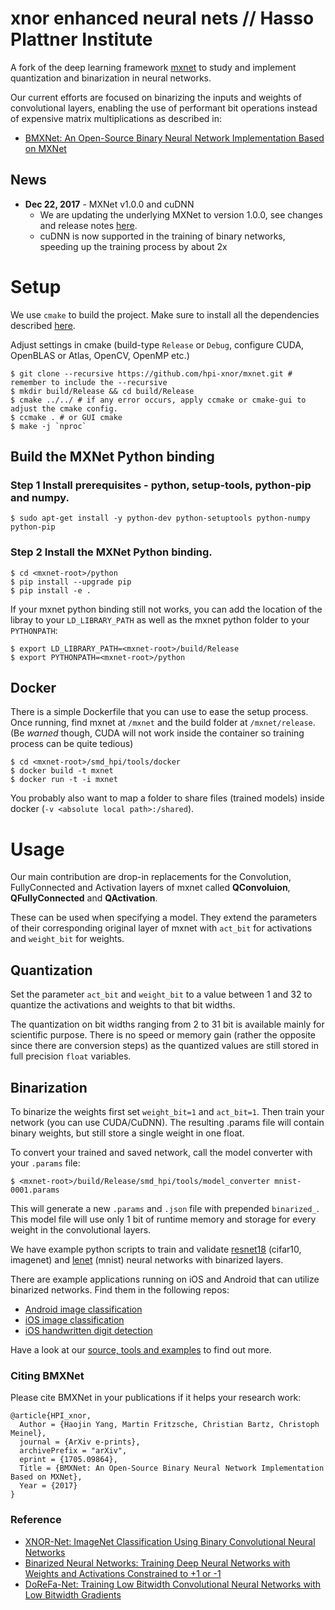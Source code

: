 # xnor enhanced neural nets // Hasso Plattner Institute

A fork of the deep learning framework [mxnet](http://mxnet.io) to study and implement quantization and binarization in neural networks.

Our current efforts are focused on binarizing the inputs and weights of convolutional layers, enabling the use of performant bit operations instead of expensive matrix multiplications as described in:

- [BMXNet: An Open-Source Binary Neural Network Implementation Based on MXNet](https://arxiv.org/abs/1705.09864)

## News

- **Dec 22, 2017** - MXNet v1.0.0 and cuDNN
    - We are updating the underlying MXNet to version 1.0.0, see changes and release notes [here](https://github.com/apache/incubator-mxnet/releases/tag/1.0.0).
    - cuDNN is now supported in the training of binary networks, speeding up the training process by about 2x

# Setup

We use ``cmake`` to build the project. Make sure to install all the dependencies described [here](docs/install/build_from_source.md#prerequisites). 

Adjust settings in cmake (build-type ``Release`` or ``Debug``, configure CUDA, OpenBLAS or Atlas, OpenCV, OpenMP etc.)  

```shell
$ git clone --recursive https://github.com/hpi-xnor/mxnet.git # remember to include the --recursive
$ mkdir build/Release && cd build/Release
$ cmake ../../ # if any error occurs, apply ccmake or cmake-gui to adjust the cmake config.
$ ccmake . # or GUI cmake
$ make -j `nproc`
```

## Build the MXNet Python binding

### Step 1 Install prerequisites - python, setup-tools, python-pip and numpy.
```shell
$ sudo apt-get install -y python-dev python-setuptools python-numpy python-pip
```

### Step 2 Install the MXNet Python binding.
```shell
$ cd <mxnet-root>/python
$ pip install --upgrade pip
$ pip install -e .
```

If your mxnet python binding still not works, you can add the location of the libray to your ``LD_LIBRARY_PATH`` as well as the mxnet python folder to your ``PYTHONPATH``:
```shell
$ export LD_LIBRARY_PATH=<mxnet-root>/build/Release
$ export PYTHONPATH=<mxnet-root>/python
```
## Docker

There is a simple Dockerfile that you can use to ease the setup process. Once running, find mxnet at ``/mxnet`` and the build folder at ``/mxnet/release``. (Be *warned* though, CUDA will not work inside the container so training process can be quite tedious)

```shell
$ cd <mxnet-root>/smd_hpi/tools/docker
$ docker build -t mxnet
$ docker run -t -i mxnet
```

You probably also want to map a folder to share files (trained models) inside docker (``-v <absolute local path>:/shared``).

# Usage

Our main contribution are drop-in replacements for the Convolution, FullyConnected and Activation layers of mxnet called **QConvoluion**, **QFullyConnected** and **QActivation**.

These can be used when specifying a model. They extend the parameters of their corresponding original layer of mxnet with ``act_bit`` for activations and ``weight_bit`` for weights.

## Quantization

Set the parameter ``act_bit`` and ``weight_bit`` to a value between 1 and 32 to quantize the activations and weights to that bit widths.

The quantization on bit widths ranging from 2 to 31 bit is available mainly for scientific purpose. There is no speed or memory gain (rather the opposite since there are conversion steps) as the quantized values are still stored in full precision ``float`` variables.

## Binarization

To binarize the weights first set ``weight_bit=1`` and ``act_bit=1``. Then train your network (you can use CUDA/CuDNN). The resulting .params file will contain binary weights, but still store a single weight in one float. 

To convert your trained and saved network, call the model converter with your ``.params`` file: 
```shell
$ <mxnet-root>/build/Release/smd_hpi/tools/model_converter mnist-0001.params
```

This will generate a new ``.params`` and ``.json`` file with prepended ``binarized_``. This model file will use only 1 bit of runtime memory and storage for every weight in the convolutional layers.

We have example python scripts to train and validate [resnet18](smd_hpi/examples/binary-imagenet1k) (cifar10, imagenet) and [lenet](smd_hpi/examples/binary_mnist) (mnist) neural networks with binarized layers.

There are example applications running on iOS and Android that can utilize binarized networks. Find them in the following repos:
- [Android image classification](https://github.com/hpi-xnor/android-image-classification)
- [iOS image classification](https://github.com/hpi-xnor/ios-image-classification)
- [iOS handwritten digit detection](https://github.com/hpi-xnor/ios-mnist)

Have a look at our [source, tools and examples](smd_hpi) to find out more.

### Citing BMXNet

Please cite BMXNet in your publications if it helps your research work:

```shell
@article{HPI_xnor,
  Author = {Haojin Yang, Martin Fritzsche, Christian Bartz, Christoph Meinel},
  journal = {ArXiv e-prints},
  archivePrefix = "arXiv",
  eprint = {1705.09864},
  Title = {BMXNet: An Open-Source Binary Neural Network Implementation Based on MXNet},
  Year = {2017}
}
```

### Reference

- [XNOR-Net: ImageNet Classification Using Binary Convolutional Neural Networks](https://arxiv.org/abs/1603.05279)
- [Binarized Neural Networks: Training Deep Neural Networks with Weights and Activations Constrained to +1 or -1](https://arxiv.org/abs/1602.02830)
- [DoReFa-Net: Training Low Bitwidth Convolutional Neural Networks with Low Bitwidth Gradients](https://arxiv.org/abs/1606.06160)
